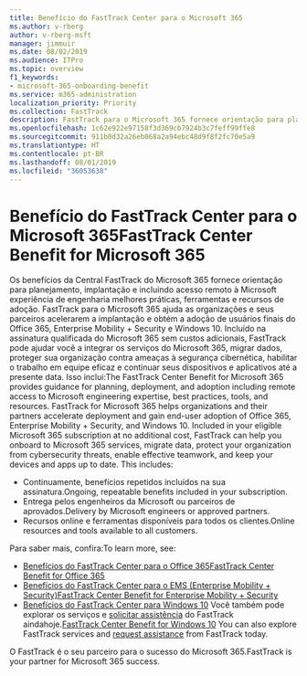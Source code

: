 ```yaml
---
title: Benefício do FastTrack Center para o Microsoft 365
ms.author: v-rberg
author: v-rberg-msft
manager: jimmuir
ms.date: 08/02/2019
ms.audience: ITPro
ms.topic: overview
f1_keywords:
- microsoft-365-onboarding-benefit
ms.service: m365-administration
localization_priority: Priority
ms.collection: FastTrack
description: FastTrack para o Microsoft 365 fornece orientação para planejamento, implantação e incluindo acesso remoto à Microsoft experiência de engenharia, melhores práticas, ferramentas e recursos de adoção. FastTrack para o Microsoft 365 ajuda as organizações e seus parceiros aceleram a implantação e obter a adoção de usuários finais do Office 365, Windows 10 e Enterprise Mobility + Security.
ms.openlocfilehash: 1c62e922e97158f3d369cb7924b3c7feff99ffe8
ms.sourcegitcommit: 911b0d32a26eb068a2a94ebc48d9f8f2fc70e5a9
ms.translationtype: HT
ms.contentlocale: pt-BR
ms.lasthandoff: 08/01/2019
ms.locfileid: "36053638"
---
```

# <a name="fasttrack-center-benefit-for-microsoft-365"></a><span data-ttu-id="7b2c0-104">Benefício do FastTrack Center para o Microsoft 365</span><span class="sxs-lookup"><span data-stu-id="7b2c0-104">FastTrack Center Benefit for Microsoft 365</span></span>

<span data-ttu-id="7b2c0-p102">Os benefícios da Central FastTrack do Microsoft 365 fornece orientação para planejamento, implantação e incluindo acesso remoto à Microsoft experiência de engenharia melhores práticas, ferramentas e recursos de adoção. FastTrack para o Microsoft 365 ajuda as organizações e seus parceiros acelerarem a implantação e obtém a adoção de usuários finais do Office 365, Enterprise Mobility + Security e Windows 10. Incluído na assinatura qualificada do Microsoft 365 sem custos adicionais, FastTrack pode ajudar você a integrar os serviços do Microsoft 365, migrar dados, proteger sua organização contra ameaças à segurança cibernética, habilitar o trabalho em equipe eficaz e continuar seus dispositivos e aplicativos até a presente data. Isso inclui:</span><span class="sxs-lookup"><span data-stu-id="7b2c0-p102">The FastTrack Center Benefit for Microsoft 365 provides guidance for planning, deployment, and adoption including remote access to Microsoft engineering expertise, best practices, tools, and resources. FastTrack for Microsoft 365 helps organizations and their partners accelerate deployment and gain end-user adoption of Office 365, Enterprise Mobility + Security, and Windows 10. Included in your eligible Microsoft 365 subscription at no additional cost, FastTrack can help you onboard to Microsoft 365 services, migrate data, protect your organization from cybersecurity threats, enable effective teamwork, and keep your devices and apps up to date. This includes:</span></span>

- <span data-ttu-id="7b2c0-109">Continuamente, benefícios repetidos incluídos na sua assinatura.</span><span class="sxs-lookup"><span data-stu-id="7b2c0-109">Ongoing, repeatable benefits included in your subscription.</span></span>
- <span data-ttu-id="7b2c0-110">Entrega pelos engenheiros da Microsoft ou parceiros de aprovados.</span><span class="sxs-lookup"><span data-stu-id="7b2c0-110">Delivery by Microsoft engineers or approved partners.</span></span>
- <span data-ttu-id="7b2c0-111">Recursos online e ferramentas disponíveis para todos os clientes.</span><span class="sxs-lookup"><span data-stu-id="7b2c0-111">Online resources and tools available to all customers.</span></span>
  
<span data-ttu-id="7b2c0-112">Para saber mais, confira:</span><span class="sxs-lookup"><span data-stu-id="7b2c0-112">To learn more, see:</span></span>

- [<span data-ttu-id="7b2c0-113">Benefícios do FastTrack Center para o Office 365</span><span class="sxs-lookup"><span data-stu-id="7b2c0-113">FastTrack Center Benefit for Office 365</span></span>](O365-fasttrack-benefit-for-office-365.md) 
- [<span data-ttu-id="7b2c0-114">Benefícios do FastTrack Center para o EMS (Enterprise Mobility + Security)</span><span class="sxs-lookup"><span data-stu-id="7b2c0-114">FastTrack Center Benefit for Enterprise Mobility + Security</span></span>](EMS-fasttrack-benefit-for-EMS.md)
- <span data-ttu-id="7b2c0-115">[Benefícios do FastTrack Center para Windows 10](Win-10-fasttrack-benefit-for-Windows-10.md) Você também pode explorar os serviços e [solicitar assistência](https://go.microsoft.com/fwlink/p/?LinkId=2003903) do FastTrack aindahoje.</span><span class="sxs-lookup"><span data-stu-id="7b2c0-115">[FastTrack Center Benefit for Windows 10](Win-10-fasttrack-benefit-for-Windows-10.md) You can also explore FastTrack services and [request assistance](https://go.microsoft.com/fwlink/p/?LinkId=2003903) from FastTrack today.</span></span>

<span data-ttu-id="7b2c0-116">O FastTrack é o seu parceiro para o sucesso do Microsoft 365.</span><span class="sxs-lookup"><span data-stu-id="7b2c0-116">FastTrack is your partner for Microsoft 365 success.</span></span>
  
  

 